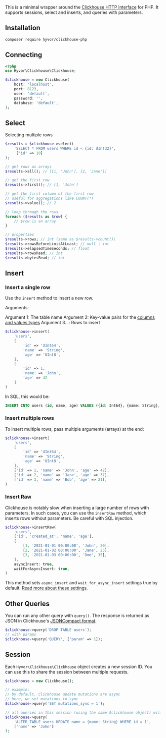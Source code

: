
This is a minimal wrapper around the [Clickhouse HTTP Interface](https://clickhouse.com/docs/en/interfaces/http) for PHP. It supports sessions, select and inserts, and queries with parameters.

## Installation

```bash
composer require hyvor/clickhouse-php
```

## Connecting

```php
<?php
use Hyvor\Clickhouse\Clickhouse;

$clickhouse = new Clickhouse(
    host: 'localhost',
    port: 8123,
    user: 'default',
    password: '',
    database: 'default',
);
```

## Select

Selecting multiple rows

```php
$results = $clickhouse->select(
    'SELECT * FROM users WHERE id < {id: UInt32}',
     ['id' => 10]
);

// get rows as arrays
$results->all(); // [[1, 'John'], [2, 'Jane']]

// get the first row
$results->first(); // [1, 'John']

// get the first column of the first row
// useful for aggregations like COUNT(*)
$results->value(); // 2

// loop through the rows
foreach ($results as $row) {
    // $row is an array
}

// properties
$results->rows; // int (same as $results->count())
$results->rowsBeforeLimitAtLeast; // null | int
$results->elapsedTimeSeconds; // float
$results->rowsRead; // int
$results->bytesRead; // int
```


## Insert

### Insert a single row

Use the `insert` method to insert a new row.

Arguments:

Argument 1: The table name
Argument 2: Key-value pairs for the [columns and values types](https://clickhouse.com/docs/en/interfaces/cli#cli-queries-with-parameters)
Argument 3...: Rows to insert

```php
$clickhouse->insert(
    'users',
    [
        'id' => 'UInt64',
        'name' => 'String',
        'age' => 'UInt8',
    ],
    [
        'id' => 1, 
        'name' => 'John', 
        'age' => 42
    ]
)
```

In SQL, this would be:

```sql
INSERT INTO users (id, name, age) VALUES ({id: Int64}, {name: String}, {age: Int64})
```

### Insert multiple rows

To insert multiple rows, pass multiple arguments (arrays) at the end:

```php
$clickhouse->insert(
    'users',
    [
        'id' => 'UInt64',
        'name' => 'String',
        'age' => 'UInt8',
    ],
    ['id' => 1, 'name' => 'John', 'age' => 42],
    ['id' => 2, 'name' => 'Jane', 'age' => 37],
    ['id' => 3, 'name' => 'Bob', 'age' => 21],
)
```

### Insert Raw

Clickhouse is notably slow when inserting a large number of rows with parameters. In such cases, you can use the `insertRaw` method, which inserts rows without parameters. Be careful with SQL injection.

```php
$clickhouse->insertRaw(
    'users',
    ['id', 'created_at', 'name', 'age'],
    [
        [1, '2021-01-01 00:00:00', 'John', 30],
        [2, '2021-01-02 00:00:00', 'Jane', 25],
        [3, '2021-01-03 00:00:00', 'Doe', 35],
    ],
    asyncInsert: true,
    waitForAsyncInsert: true,
)
```

This method sets `async_insert` and `wait_for_async_insert` settings true by default. [Read more about these settings](https://clickhouse.com/docs/en/cloud/bestpractices/asynchronous-inserts).

## Other Queries

You can run any other query with `query()`. The response is returned as JSON in Clickhouse's [JSONCompact format](https://clickhouse.com/docs/en/sql-reference/formats#jsoncompact).

```php
$clickhouse->query('DROP TABLE users');
// with params
$clickhouse->query('QUERY', ['param' => 1]);
```

## Session

Each `Hyvor\Clickhouse\Clickhouse` object creates a new session ID. You can use this to share the session between multiple requests.

```php
$clickhouse = new Clickhouse();

// example:
// by default, Clickhouse update mutations are async
// here, we set mutations to sync
$clickhouse->query('SET mutations_sync = 1');

// all queries in this session (using the same $clickhouse object) will be sync
$clickhouse->query(
    'ALTER TABLE users UPDATE name = {name: String} WHERE id = 1', 
    ['name' => 'John']
);
```